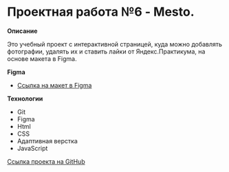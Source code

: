 # Проектная работа №6 - Mesto.

**Описание**

Это учебный проект с интерактивной страницей, куда можно добавлять фотографии, удалять их и ставить лайки от Яндекс.Практикума, на основе макета в Figma.

**Figma**

* [Ссылка на макет в Figma](https://www.figma.com/file/2cn9N9jSkmxD84oJik7xL7/JavaScript.-Sprint-4?node-id=0%3A1)

**Технологии**

- Git
- Figma
- Html
- CSS
- Адаптивная верстка
- JavaScript

[Ссылка проекта на GitHub](https://milliardan.github.io/mesto/)
